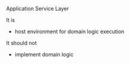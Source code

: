 Application Service Layer

It is
- host environment for domain logic execution 

It should not 
- implement domain logic